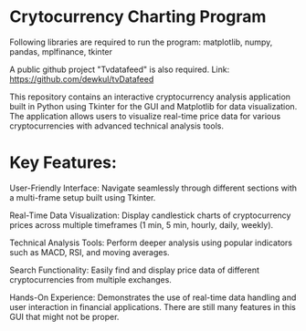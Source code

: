 # Crytocurrency Charting Program

Following libraries are required to run the program: matplotlib, numpy, pandas, mplfinance, tkinter

A public github project "Tvdatafeed" is also required. Link: https://github.com/dewkul/tvDatafeed

This repository contains an interactive cryptocurrency analysis application built in Python using Tkinter for the GUI and Matplotlib for data visualization. The application allows users to visualize real-time price data for various cryptocurrencies with advanced technical analysis tools.

# Key Features:

User-Friendly Interface: Navigate seamlessly through different sections with a multi-frame setup built using Tkinter.

Real-Time Data Visualization: Display candlestick charts of cryptocurrency prices across multiple timeframes (1 min, 5 min, hourly, daily, weekly).

Technical Analysis Tools: Perform deeper analysis using popular indicators such as MACD, RSI, and moving averages.

Search Functionality: Easily find and display price data of different cryptocurrencies from multiple exchanges.

Hands-On Experience: Demonstrates the use of real-time data handling and user interaction in financial applications.
There are still many features in this GUI that might not be proper.
